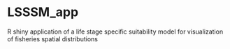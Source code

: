 # LSSSM_app
R shiny application of a life stage specific suitability model for visualization of fisheries spatial distributions
